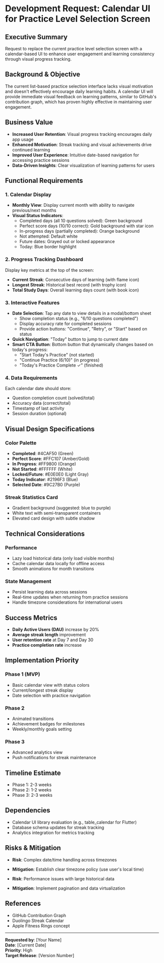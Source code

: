 # Development Request: Calendar UI for Practice Level Selection Screen

## Executive Summary
Request to replace the current practice level selection screen with a calendar-based UI to enhance user engagement and learning consistency through visual progress tracking.

## Background & Objective
The current list-based practice selection interface lacks visual motivation and doesn't effectively encourage daily learning habits. A calendar UI will provide immediate visual feedback on learning patterns, similar to GitHub's contribution graph, which has proven highly effective in maintaining user engagement.

## Business Value
- **Increased User Retention**: Visual progress tracking encourages daily app usage
- **Enhanced Motivation**: Streak tracking and visual achievements drive continued learning
- **Improved User Experience**: Intuitive date-based navigation for accessing practice sessions
- **Data-Driven Insights**: Clear visualization of learning patterns for users

## Functional Requirements

### 1. Calendar Display
- **Monthly View**: Display current month with ability to navigate previous/next months
- **Visual Status Indicators**:
  - Completed days (all 10 questions solved): Green background
  - Perfect score days (10/10 correct): Gold background with star icon
  - In-progress days (partially completed): Orange background
  - Not attempted: Default white
  - Future dates: Grayed out or locked appearance
  - Today: Blue border highlight

### 2. Progress Tracking Dashboard
Display key metrics at the top of the screen:
- **Current Streak**: Consecutive days of learning (with flame icon)
- **Longest Streak**: Historical best record (with trophy icon)
- **Total Study Days**: Overall learning days count (with book icon)

### 3. Interactive Features
- **Date Selection**: Tap any date to view details in a modal/bottom sheet
  - Show completion status (e.g., "6/10 questions completed")
  - Display accuracy rate for completed sessions
  - Provide action buttons: "Continue", "Retry", or "Start" based on status
- **Quick Navigation**: "Today" button to jump to current date
- **Smart CTA Button**: Bottom button that dynamically changes based on today's progress:
  - "Start Today's Practice" (not started)
  - "Continue Practice (6/10)" (in progress)  
  - "Today's Practice Complete ✓" (finished)

### 4. Data Requirements
Each calendar date should store:
- Question completion count (solved/total)
- Accuracy data (correct/total)
- Timestamp of last activity
- Session duration (optional)

## Visual Design Specifications

### Color Palette
- **Completed**: #4CAF50 (Green)
- **Perfect Score**: #FFC107 (Amber/Gold)
- **In Progress**: #FF9800 (Orange)
- **Not Started**: #FFFFFF (White)
- **Locked/Future**: #E0E0E0 (Light Gray)
- **Today Indicator**: #2196F3 (Blue)
- **Selected Date**: #9C27B0 (Purple)

### Streak Statistics Card
- Gradient background (suggested: blue to purple)
- White text with semi-transparent containers
- Elevated card design with subtle shadow

## Technical Considerations

### Performance
- Lazy load historical data (only load visible months)
- Cache calendar data locally for offline access
- Smooth animations for month transitions

### State Management
- Persist learning data across sessions
- Real-time updates when returning from practice sessions
- Handle timezone considerations for international users

## Success Metrics
- **Daily Active Users (DAU)** increase by 20%
- **Average streak length** improvement
- **User retention rate** at Day 7 and Day 30
- **Practice completion rate** increase

## Implementation Priority

### Phase 1 (MVP)
- Basic calendar view with status colors
- Current/longest streak display
- Date selection with practice navigation

### Phase 2
- Animated transitions
- Achievement badges for milestones
- Weekly/monthly goals setting

### Phase 3
- Advanced analytics view
- Push notifications for streak maintenance

## Timeline Estimate
- Phase 1: 2-3 weeks
- Phase 2: 1-2 weeks
- Phase 3: 2-3 weeks

## Dependencies
- Calendar UI library evaluation (e.g., table_calendar for Flutter)
- Database schema updates for streak tracking
- Analytics integration for metrics tracking

## Risks & Mitigation
- **Risk**: Complex date/time handling across timezones
- **Mitigation**: Establish clear timezone policy (use user's local time)

- **Risk**: Performance issues with large historical data
- **Mitigation**: Implement pagination and data virtualization

## References
- GitHub Contribution Graph
- Duolingo Streak Calendar
- Apple Fitness Rings concept

---

**Requested by**: [Your Name]  
**Date**: [Current Date]  
**Priority**: High  
**Target Release**: [Version Number]